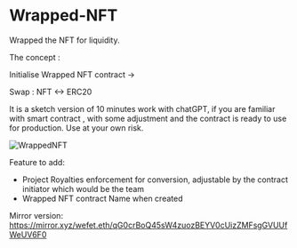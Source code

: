 # Wrapped-NFT

Wrapped the NFT for liquidity.

The concept :

Initialise Wrapped NFT contract →

Swap : NFT <-> ERC20

It is a sketch version of 10 minutes work with chatGPT, if you are familiar with smart contract , with some adjustment and the contract is ready to use for production. Use at your own risk.

![WrappedNFT](https://user-images.githubusercontent.com/118141174/219827483-1f5ad0d9-3a70-4ba2-a4b6-a301c8ef1cbd.png)

Feature to add:
- Project Royalties enforcement for conversion, adjustable by the contract initiator which would be the team
- Wrapped NFT contract Name when created

Mirror version:
https://mirror.xyz/wefet.eth/qG0crBoQ45sW4zuozBEYV0cUizZMFsgGVUUfWeUV6F0
